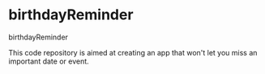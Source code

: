 # birthdayReminder
birthdayReminder

This code repository is aimed at creating an app that won't let you miss an important date or event.  
